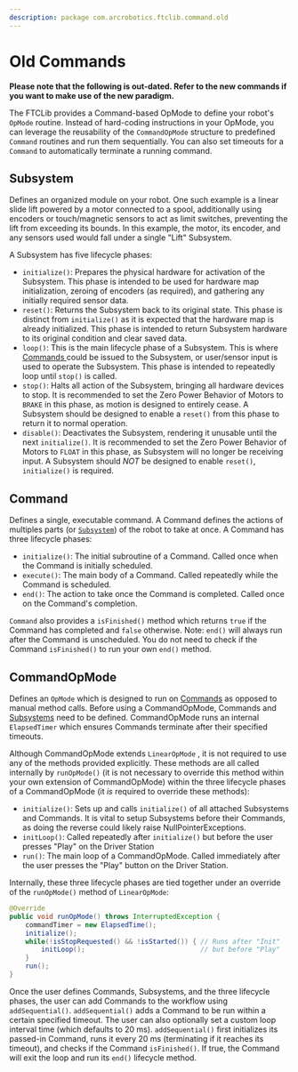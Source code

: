 ```yaml
---
description: package com.arcrobotics.ftclib.command.old
---
```


# Old Commands

**Please note that the following is out-dated. Refer to the new commands if you want to make use of the new paradigm.**

The FTCLib provides a Command-based OpMode to define your robot's `OpMode` routine. Instead of hard-coding instructions in your OpMode, you can leverage the reusability of the `CommandOpMode` structure to predefined `Command` routines and run them sequentially. You can also set timeouts for a `Command` to automatically terminate a running command.

## Subsystem

Defines an organized module on your robot. One such example is a linear slide lift powered by a motor connected to a spool, additionally using encoders or touch/magnetic sensors to act as limit switches, preventing the lift from exceeding its bounds. In this example, the motor, its encoder, and any sensors used would fall under a single "Lift" Subsystem.

A Subsystem has five lifecycle phases:

* `initialize()`: Prepares the physical hardware for activation of the Subsystem. This phase is intended to be used for hardware map initialization, zeroing of encoders \(as required\), and gathering any initially required sensor data.
* `reset()`: Returns the Subsystem back to its original state. This phase is distinct from `initialize()` as it is expected that the hardware map is already initialized. This phase is intended to return Subsystem hardware to its original condition and clear saved data.
* `loop()`: This is the main lifecycle phase of a Subsystem. This is where [Commands ](old-commands.md#command)could be issued to the Subsystem, or user/sensor input is used to operate the Subsystem. This phase is intended to repeatedly loop until `stop()` is called.
* `stop()`: Halts all action of the Subsystem, bringing all hardware devices to stop. It is recommended to set the Zero Power Behavior of Motors to `BRAKE` in this phase, as motion is designed to entirely cease. A Subsystem should be designed to enable a `reset()` from this phase to return it to normal operation.
* `disable()`: Deactivates the Subsystem, rendering it unusable until the next `initialize()`. It is recommended to set the Zero Power Behavior of Motors to `FLOAT` in this phase, as Subsystem will no longer be receiving input. A Subsystem should _NOT_ be designed to enable `reset()`, `initialize()` is required.

## Command

Defines a single, executable command. A Command defines the actions of multiples parts \(or [`Subsystem`](old-commands.md#subsystem)\) of the robot to take at once. A Command has three lifecycle phases:

* `initialize()`: The initial subroutine of a Command. Called once when the Command is initially scheduled.
* `execute()`: The main body of a Command. Called repeatedly while the Command is scheduled.
* `end()`: The action to take once the Command is completed. Called once on the Command's completion.

`Command` also provides a `isFinished()` method which returns `true` if the Command has completed and `false` otherwise. Note: `end()` will always run after the Command is unscheduled. You do not need to check if the Command `isFinished()` to run your own `end()` method.

## CommandOpMode

Defines an `OpMode` which is designed to run on [Commands](old-commands.md#command) as opposed to manual method calls. Before using a CommandOpMode, Commands and [Subsystems](old-commands.md#subsystem) need to be defined. CommandOpMode runs an internal `ElapsedTimer` which ensures Commands terminate after their specified timeouts.

Although CommandOpMode extends `LinearOpMode` , it is not required to use any of the methods provided explicitly. These methods are all called internally by `runOpMode()` \(it is not necessary to override this method within your own extension of CommandOpMode\) within the three lifecycle phases of a CommandOpMode \(it _is_ required to override these methods\):

* `initialize()`: Sets up and calls `initialize()` of all attached Subsystems and Commands. It is vital to setup Subsystems before their Commands, as doing the reverse could likely raise NullPointerExceptions. 
* `initLoop()`: Called repeatedly after `initialize()` but before the user presses "Play" on the Driver Station
* `run()`: The main loop of a CommandOpMode. Called immediately after the user presses the "Play" button on the Driver Station.

Internally, these three lifecycle phases are tied together under an override of the `runOpMode()` method of `LinearOpMode`:

```java
@Override
public void runOpMode() throws InterruptedException {
    commandTimer = new ElapsedTime();
    initialize();
    while(!isStopRequested() && !isStarted()) { // Runs after "Init" 
        initLoop();                             // but before "Play"
    }
    run();
}
```

Once the user defines Commands, Subsystems, and the three lifecycle phases, the user can add Commands to the workflow using `addSequential()`. `addSequential()` adds a Command to be run within a certain specified timeout. The user can also optionally set a custom loop interval time \(which defaults to 20 ms\). `addSequential()` first initializes its passed-in Command, runs it every 20 ms \(terminating if it reaches its timeout\), and checks if the Command `isFinished()`. If true, the Command will exit the loop and run its `end()` lifecycle method.

